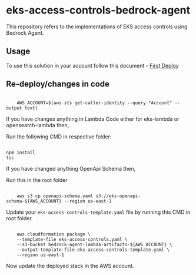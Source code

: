 # eks-access-controls-bedrock-agent

This repository refers to the implementations of EKS access controls using Bedrock Agent.

## Usage

To use this solution in your account follow this document - [First Deploy](FIRST_DEPLOY.md)

## Re-deploy/changes in code

```shell

    AWS_ACCOUNT=$(aws sts get-caller-identity --query "Account" --output text)

```

If you have changes anything in Lambda Code either for eks-lambda or opensearch-lambda then,

Run the following CMD in respective folder:

```shell

npm install 
tsc

```

If you have changed anything OpenApi Schema then,

Run this in the root folder

```shell

    aws s3 cp openapi-schema.yaml s3://eks-openapi-schema-${AWS_ACCOUNT} --region us-east-1

```

Update your `eks-access-controls-template.yaml` file by running this CMD in root folder.

```shell

    aws cloudformation package \
    --template-file eks-access-controls.yaml \
    --s3-bucket bedrock-agent-lambda-artifacts-${AWS_ACCOUNT} \
    --output-template-file eks-access-controls-template.yaml \
    --region us-east-1

```

Now update the deployed stack in the AWS account.
